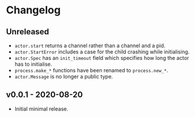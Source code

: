 # Changelog

## Unreleased

- `actor.start` returns a channel rather than a channel and a pid.
- `actor.StartError` includes a case for the child crashing while
  initialising.
- `actor.Spec` has an `init_timeout` field which specifies how long the actor
  has to initialise.
- `process.make_*` functions have been renamed to `process.new_*`.
- `actor.Message` is no longer a public type.

## v0.0.1 - 2020-08-20

- Initial minimal release.
